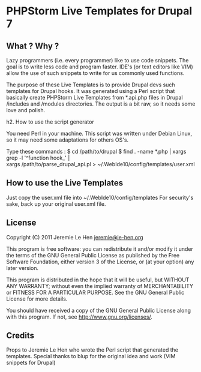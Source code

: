 # PHPStorm Live Templates for Drupal 7

## What ? Why ?

Lazy programmers (i.e. every programmer) like to use code snippets. The goal is
to write less code and program faster. IDE's (or text editors like VIM) allow
the use of such snippets to write for us commonly used functions.

The purpose of these Live Templates is to provide Drupal devs such templates
for Drupal hooks. It was generated using a Perl script that basically create
PHPStorm Live Templates from *.api.php files in Drupal /includes and /modules
directories. The output is a bit raw, so it needs some love and polish.

h2. How to use the script generator

You need Perl in your machine. This script was written under Debian Linux, so
it may need some adaptations for others OS's.

Type these commands :
$ cd /path/to/drupal
$ find . -name \*.php | xargs grep -l '^function hook_' | \
   xargs /path/to/parse_drupal_api.pl > ~/.WebIde10/config/templates/user.xml

## How to use the Live Templates

Just copy the user.xml file into ~/.WebIde10/config/templates
For security's sake, back up your original user.xml file.

## License

Copyright (C) 2011  Jeremie Le Hen <jeremie@le-hen.org>

This program is free software: you can redistribute it and/or modify
it under the terms of the GNU General Public License as published by
the Free Software Foundation, either version 3 of the License, or
(at your option) any later version.

This program is distributed in the hope that it will be useful,
but WITHOUT ANY WARRANTY; without even the implied warranty of
MERCHANTABILITY or FITNESS FOR A PARTICULAR PURPOSE.  See the
GNU General Public License for more details.

You should have received a copy of the GNU General Public License
along with this program.  If not, see <http://www.gnu.org/licenses/>.

## Credits

Props to Jeremie Le Hen who wrote the Perl script that generated the templates.
Special thanks to blup for the original idea and work (VIM snippets for Drupal)
